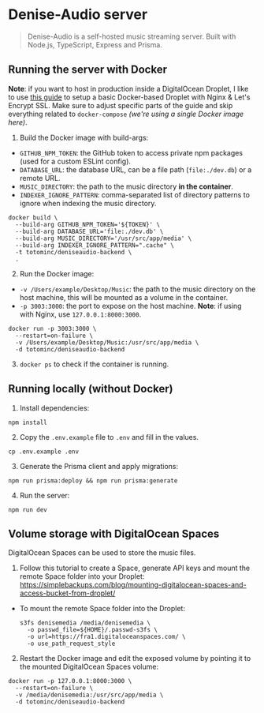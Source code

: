 # Denise-Audio server

> Denise-Audio is a self-hosted music streaming server. Built with Node.js, TypeScript, Express and Prisma.

## Running the server with Docker

**Note**: if you want to host in production inside a DigitalOcean Droplet, I like to use [this guide](https://flaviocopes.com/how-to-self-host-plausible-analytics/) to setup a basic Docker-based Droplet with Nginx & Let's Encrypt SSL. Make sure to adjust specific parts of the guide and skip everything related to `docker-compose` _(we're using a single Docker image here)_.

1. Build the Docker image with build-args:

  - `GITHUB_NPM_TOKEN`: the GitHub token to access private npm packages (used for a custom ESLint config).
  - `DATABASE_URL`: the database URL, can be a file path (`file:./dev.db`) or a remote URL.
  - `MUSIC_DIRECTORY`: the path to the music directory **in the container**.
  - `INDEXER_IGNORE_PATTERN`: comma-separated list of directory patterns to ignore when indexing the music directory.

  ```shell
  docker build \
    --build-arg GITHUB_NPM_TOKEN='${TOKEN}' \
    --build-arg DATABASE_URL='file:./dev.db' \
    --build-arg MUSIC_DIRECTORY='/usr/src/app/media' \
    --build-arg INDEXER_IGNORE_PATTERN=".cache" \
    -t totominc/deniseaudio-backend \
    .
  ```

2. Run the Docker image:

  - `-v /Users/example/Desktop/Music`: the path to the music directory on the host machine, this will be mounted as a volume in the container.
  - `-p 3003:3000`: the port to expose on the host machine. **Note**: if using with Nginx, use `127.0.0.1:8000:3000`.

  ```shell
  docker run -p 3003:3000 \
    --restart=on-failure \
    -v /Users/example/Desktop/Music:/usr/src/app/media \
    -d totominc/deniseaudio-backend
  ```

3. `docker ps` to check if the container is running.

## Running locally (without Docker)

1. Install dependencies:

  ```shell
  npm install
  ```

2. Copy the `.env.example` file to `.env` and fill in the values.

  ```shell
  cp .env.example .env
  ```

3. Generate the Prisma client and apply migrations:

  ```shell
  npm run prisma:deploy && npm run prisma:generate
  ```

4. Run the server:

  ```shell
  npm run dev
  ```

## Volume storage with DigitalOcean Spaces

DigitalOcean Spaces can be used to store the music files.

1. Follow this tutorial to create a Space, generate API keys and mount the remote Space folder into your Droplet: https://simplebackups.com/blog/mounting-digitalocean-spaces-and-access-bucket-from-droplet/

  - To mount the remote Space folder into the Droplet:

    ```
    s3fs denisemedia /media/denisemedia \
      -o passwd_file=${HOME}/.passwd-s3fs \
      -o url=https://fra1.digitaloceanspaces.com/ \
      -o use_path_request_style
    ```

2. Restart the Docker image and edit the exposed volume by pointing it to the mounted DigitalOcean Spaces volume:

  ```shell
  docker run -p 127.0.0.1:8000:3000 \
    --restart=on-failure \
    -v /media/denisemedia:/usr/src/app/media \
    -d totominc/deniseaudio-backend
  ```

